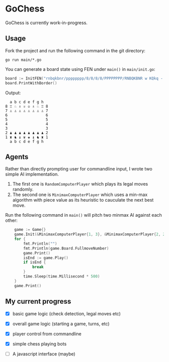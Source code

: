 # GoChess

GoChess is currently work-in-progress.

## Usage

Fork the project and run the following command in the git directory:

```
go run main/*.go
```

You can generate a board state using FEN under `main()` in `main/init.go`:

```go
board := InitFEN("rnbqkbnr/pppppppp/8/8/8/8/PPPPPPPP/RNBQKBNR w KQkq - 0 1")
board.PrintWithBorder()
```

Output:

```
  a b c d e f g h 
8 ♖ ♘ ♗ ♕ ♔ ♗ ♘ ♖ 8
7 ♙ ♙ ♙ ♙ ♙ ♙ ♙ ♙ 7
6                 6
5                 5
4                 4
3                 3
2 ♟ ♟ ♟ ♟ ♟ ♟ ♟ ♟ 2
1 ♜ ♞ ♝ ♛ ♚ ♝ ♞ ♜ 1
  a b c d e f g h 
```

## Agents

Rather than directly prompting user for commandline input, I wrote two simple AI implementation.

1. The first one is `RandomComputerPlayer` which plays its legal moves randomly.
2. The second one is `MinimaxComputerPlayer` which uses a min-max algorithm with piece value as its
heuristic to cauculate the next best move.

Run the following command in `main()` will pitch two minmax AI against each other:

```go
	game := Game{}
	game.Init(&MinimaxComputerPlayer{1, 3}, &MinimaxComputerPlayer{2, 2})
	for {
		fmt.Println("")
		fmt.Println(game.Board.FullmoveNumber)
		game.Print()
		isEnd := game.Play()
		if isEnd {
			break
		}
		time.Sleep(time.Millisecond * 500)
	}
	game.Print()
```

## My current progress
- [x] basic game logic (check detection, legal moves etc)
- [x] overall game logic (starting a game, turns, etc)
- [x] player control from commandline
- [x] simple chess playing bots
- [ ] A javascript interface (maybe)

